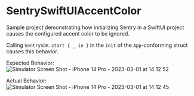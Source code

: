 # SentrySwiftUIAccentColor

Sample project demonstrating how initializing Sentry in a SwiftUI project causes the configured accent color to be ignored.

Calling `SentrySDK.start { _ in }` in the `init` of the `App`-conforming struct causes this behavior.

Expected Behavior:
![Simulator Screen Shot - iPhone 14 Pro - 2023-03-01 at 14 12 52](https://user-images.githubusercontent.com/54126112/222255065-8953e315-68a2-4d37-97fb-c8fddaae4e6d.png)

Actual Behavior:
![Simulator Screen Shot - iPhone 14 Pro - 2023-03-01 at 14 12 45](https://user-images.githubusercontent.com/54126112/222255219-f443d5b5-3179-4278-ae4a-acdb9791e80f.png)
